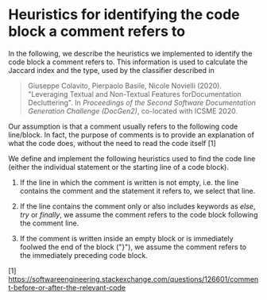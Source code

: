 # Heuristics for identifying the code block a comment refers to 

In the following, we describe the heuristics we implemented to identify the code block a comment refers to. This information is used to calculate the Jaccard index and the type, used by the classifier described in 

> Giuseppe Colavito, Pierpaolo Basile, Nicole Novielli (2020). "Leveraging Textual and Non-Textual Features forDocumentation Decluttering". In _Proceedings of the Second Software Documentation Generation Challenge (DocGen2)_, co-located with ICSME 2020.

Our assumption is that a comment usually refers to the following code line/block. In fact, the purpose of comments is to provide an explanation of what the code does, without the need to read the code itself [1]

We define and implement the following heuristics used to find the code line (either the individual statement or the starting line of a code block).
1. If the line in which the comment is written is not empty, i.e. the line contains the comment and the statement it refers to, we select that line.

2. If the line contains the comment only or also includes keywords as _else_, _try_ or _finally_, we assume the comment refers to the code block following the comment line.

3. If the comment is written inside an empty block or is immediately foolwed the end of the block  ("}"), we assume the comment refers to the immediately preceding code block. 

[1] https://softwareengineering.stackexchange.com/questions/126601/comment-before-or-after-the-relevant-code
